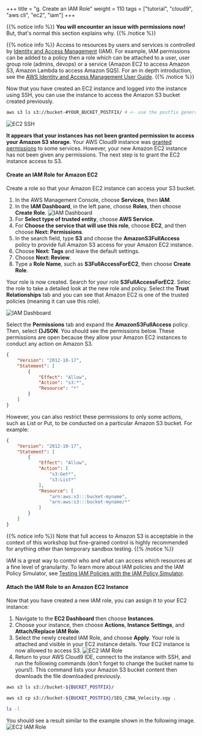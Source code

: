 +++
title = "g. Create an IAM Role"
weight = 110
tags = ["tutorial", "cloud9", "aws cli", "ec2", "iam"]
+++

{{% notice info %}}
**You will encounter an issue with permissions now!** But, that's normal this section explains why.
{{% /notice %}}

{{% notice info %}}
Access to resources by users and services is controlled by [Identity and Access Management](https://aws.amazon.com/iam/) (IAM). For example, IAM permissions can be added to a policy then a role which can be attached to a user, user group role (admins, devops) or a service (Amazon EC2 to access Amazon S3, Amazon Lambda to access Amazon SQS). For an in depth introduction, see the [AWS Identity and Access Management User Guide](https://docs.aws.amazon.com/IAM/latest/UserGuide/introduction.html).
{{% /notice %}}

Now that you have created an EC2 instance and logged into the instance using SSH, you can use the instance to access the Amazon S3 bucket created previously.

```bash
aws s3 ls s3://bucket-#YOUR_BUCKET_POSTFIX/ # <- use the postfix generated in previous steps
```

![EC2 SSH](/images/introductory-steps/ec2-iam-deny.png)

**It appears that your instances has not been granted permission to access your Amazon S3 storage.** Your AWS Cloud9 instance was [granted permissions](https://docs.aws.amazon.com/cloud9/latest/user-guide/credentials.html) to some services. However, your new Amazon EC2 instance has not been given any permissions. The next step is to grant the EC2 instance access to S3.


#### Create an IAM Role for Amazon EC2

Create a role so that your Amazon EC2 instance can access your S3 bucket.

1. In the AWS Management Console, choose **Services**, then **IAM**.
2. In the **IAM Dashboard**, in the left pane, choose **Roles**, then choose **Create Role**.
![IAM Dashboard](/images/introductory-steps/iam-dashboard.png)
3. For **Select type of trusted entity**, choose **AWS Service**.
4. For **Choose the service that will use this role**, choose **EC2**, and then choose **Next: Permissions**.
5. In the search field, type **S3** and choose the **AmazonS3FullAccess** policy to provide full Amazon S3 access for your Amazon EC2 instance. 
6. Choose **Next: Tags** and leave the default settings.
7. Choose **Next: Review**.
8. Type a **Role Name**, such as **S3FullAccessForEC2**, then choose **Create Role**.

Your role is now created. Search for your role **S3FullAccessForEC2**. Selec the role to take a detailed look at the new role and policy. Select the **Trust Relationships** tab and you can see that Amazon EC2 is one of the trusted policies (meaning it can use this role).

![IAM Dashboard](/images/introductory-steps/iam-trust.png)

Select the **Permissions** tab and expand the **AmazonS3FullAccess** policy. Then, select **{}JSON**. You should see the permissions below. These permissions are open because they allow your Amazon EC2 instances to conduct any action on Amazon S3.

```json
{
    "Version": "2012-10-17",
    "Statement": [
        {
            "Effect": "Allow",
            "Action": "s3:*",
            "Resource": "*"
        }
    ]
}
```

However, you can also restrict these permissions to only some actions, such as List or Put, to be conducted on a particular Amazon S3 bucket. For example:

```json
{
    "Version": "2012-10-17",
    "Statement": [
        {
            "Effect": "Allow",
            "Action": [
                "s3:Get*",
                "s3:List*"
            ],
            "Resource": [
                "arn:aws:s3:::bucket-myname",
                "arn:aws:s3:::bucket-myname/*"
            ]
        }
    ]
}
```
{{% notice info %}}
Note that full access to Amazon S3 is acceptable in the context of this workshop but fine-grained control is highly recommended for anything other than temporary sandbox testing.
{{% /notice %}}

IAM is a great way to control who and what can access which resources at a fine level of granularity. To learn more about IAM policies and the IAM Policy Simulator, see [Testing IAM Policies with the IAM Policy Simulator](https://docs.aws.amazon.com/IAM/latest/UserGuide/access_policies_testing-policies.html).

#### Attach the IAM Role to an Amazon EC2 Instance

Now that you have created a new IAM role, you can assign it to your EC2 instance:

1. Navigate to the **EC2 Dashboard** then choose **Instances**.
2. Choose your instance, then choose **Actions**, **Instance Settings**, and **Attach/Replace IAM Role**.
3. Select the newly created IAM Role, and choose **Apply**. Your role is attached and visible in your EC2 instance details. Your EC2 instance is now allowed to access S3.
![EC2 IAM Role](/images/introductory-steps/ec2-role.png)
4. Return to your AWS Cloud9 IDE, connect to the instance with SSH, and run the following commands (don't forget to change the bucket name to yours!). This command lists your Amazon S3 bucket content then downloads the file downloaded previously.
```bash
aws s3 ls s3://bucket-${BUCKET_POSTFIX}/
```
```bash
aws s3 cp s3://bucket-${BUCKET_POSTFIX}/SEG_C3NA_Velocity.sgy .
```
```bash
ls -l
```

You should see a result similar to the example shown in the following image.
![EC2 IAM Role](/images/introductory-steps/ec2-s3-ls.png)
